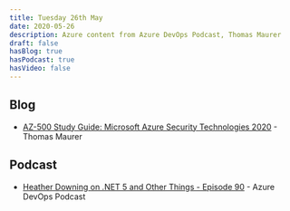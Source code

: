 ```yaml
---
title: Tuesday 26th May
date: 2020-05-26
description: Azure content from Azure DevOps Podcast, Thomas Maurer
draft: false
hasBlog: true
hasPodcast: true
hasVideo: false
---
```



## Blog


* [AZ-500 Study Guide: Microsoft Azure Security Technologies 2020](https://www.thomasmaurer.ch/2020/05/az-500-study-guide-microsoft-azure-security-technologies-2020/) - Thomas Maurer



## Podcast


* [Heather Downing on .NET 5 and Other Things - Episode 90](http://azuredevopspodcast.clear-measure.com/heather-downing-on-net-5-and-other-things-episode-90) - Azure DevOps Podcast



